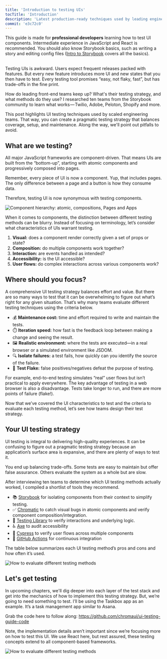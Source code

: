 ```yaml
---
title: 'Introduction to testing UIs'
tocTitle: 'Introduction'
description: 'Latest production-ready techniques used by leading engineering teams'
commit: 'e3c72c0'
---
```


<div class="aside">This guide is made for <b>professional developers</b> learning how to test UI components. Intermediate experience in JavaScript and React is recommended. You should also know Storybook basics, such as writing a story and editing config files (<a href="/intro-to-storybook">Intro to Storybook</a> covers all the basics).
</div>

<br/>

Testing UIs is awkward. Users expect frequent releases packed with features. But every new feature introduces more UI and new states that you then have to test. Every testing tool promises “easy, not flaky, fast”, but has trade-offs in the fine print.

How do leading front-end teams keep up? What's their testing strategy, and what methods do they use? I researched ten teams from the Storybook community to learn what works — Twilio, Adobe, Peloton, Shopify and more.

This post highlights UI testing techniques used by scaled engineering teams. That way, you can create a pragmatic testing strategy that balances coverage, setup, and maintenance. Along the way, we'll point out pitfalls to avoid.

## What are we testing?

All major JavaScript frameworks are component-driven. That means UIs are built from the “bottom-up”, starting with atomic components and progressively composed into pages.

Remember, every piece of UI is now a component. Yup, that includes pages. The only difference between a page and a button is how they consume data.

Therefore, testing UI is now synonymous with testing components.

![Component hierarchy: atomic, compositions, Pages and Apps](/ui-testing-handbook/component-testing.gif)

When it comes to components, the distinction between different testing methods can be blurry. Instead of focusing on terminology, let’s consider what characteristics of UIs warrant testing.

1. **Visual:** does a component render correctly given a set of props or state?
2. **Composition:** do multiple components work together?
3. **Interaction:** are events handled as intended?
4. **Accessibility:** is the UI accessible?
5. **User flows:** do complex interactions across various components work?

## Where should you focus?

A comprehensive UI testing strategy balances effort and value. But there are so many ways to test that it can be overwhelming to figure out what’s right for any given situation. That’s why many teams evaluate different testing techniques using the criteria below.

- 💰 **Maintenance cost:** time and effort required to write and maintain the tests.
- ⏱️ **Iteration speed:** how fast is the feedback loop between making a change and seeing the result.
- 🖼 **Realistic environment:** where the tests are executed—in a real browser or a simulated environment like JSDOM.
- 🔍 **Isolate failures:** a test fails, how quickly can you identify the source of the failure.
- 🤒 **Test Flake:** false positives/negatives defeat the purpose of testing.

For example, end-to-end testing simulates “real” user flows but isn’t practical to apply everywhere. The key advantage of testing in a web browser is also a disadvantage. Tests take longer to run, and there are more points of failure (flake!).

Now that we’ve covered the UI characteristics to test and the criteria to evaluate each testing method, let’s see how teams design their test strategy.

## Your UI testing strategy

UI testing is integral to delivering high-quality experiences. It can be confusing to figure out a pragmatic testing strategy because an application’s surface area is expansive, and there are plenty of ways to test it.

You end up balancing trade-offs. Some tests are easy to maintain but offer false assurance. Others evaluate the system as a whole but are slow.

After interviewing ten teams to determine which UI testing methods actually worked, I compiled a shortlist of tools they recommend.

- 📚 [Storybook](http://storybook.js.org/) for isolating components from their context to simplify testing.
- ✅ [Chromatic](https://www.chromatic.com/) to catch visual bugs in atomic components and verify component composition/integration.
- 🐙 [Testing Library](https://testing-library.com/) to verify interactions and underlying logic.
- ♿️ [Axe](https://www.deque.com/axe/) to audit accessibility
- 🔄 [Cypress](https://www.cypress.io/) to verify user flows across multiple components
- 🚥 [GitHub Actions](https://github.com/features/actions) for continuous integration

The table below summarizes each UI testing method’s pros and cons and how often it’s used.

![How to evaluate different testing methods](/ui-testing-handbook/evaluate-different-testing-methods.png)

## Let's get testing

In upcoming chapters, we'll dig deeper into each layer of the test stack and get into the mechanics of how to implement this testing strategy. But, we’re going to need something to test. I’ll be using the Taskbox app as an example. It’s a task management app similar to Asana.

Grab the code here to follow along: https://github.com/chromaui/ui-testing-guide-code

Note, the implementation details aren’t important since we’re focusing more on how to test this UI. We use React here, but rest assured, these testing concepts extend to all component-based frameworks.

![How to evaluate different testing methods](/ui-testing-handbook/taskbox.png)
